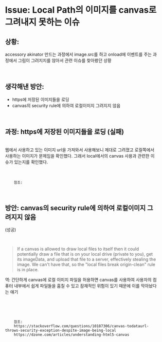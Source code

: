 <!--
author: Dailyscat
purpose: issue arrange
rules:
 (1) 헤더와 문단사이
    <br/>
    <br/>
 (2) 코드가 작성되는 부분은 >로 정리
 (3) 참조는 해당 내용 바로 아래
    <br/>
    <br/>
 (4) 명령어는 bold
 (5) 방안은 ## 안의 과정은 ###
-->

# Issue: Local Path의 이미지를 canvas로 그려내지 못하는 이슈

## 상황:

accessory akinator 만드는 과정에서 image.src를 하고 onload에 이벤트를 주는 과정에서 그림이 그려지지를 않아서 관련 이슈를 찾아봤던 상황

<br/>

## 생각해낸 방안:

- https에 저장된 이미지들을 로딩
- canvas의 security rule에 의하여 로컬이미지 그려지지 않음

<br/>

## 과정: https에 저장된 이미지들을 로딩 (실패)

<br/>
  웹에서 사용하고 있는 이미지 url을 가져와서 사용해보니 제대로 그려졌고 로컬쪽에서 사용하는 이미지가 문제임을 확인했다.
  그래서 local에서의 canvas 사용과 관련한 이슈가 있는지를 확인했다.

<br/>
<br/>
<br/>

        참조:

<br/>

## 방안: canvas의 security rule에 의하여 로컬이미지 그려지지 않음

(성공)

<br/>

> If a canvas is allowed to draw local files to itself then it could potentially draw a file that is on your local drive (private to you), get its imageData, and upload that file to a server, effectively stealing the image. We can't have that, so the "local files break origin-clean" rule is in place.

역: 간단하게 canvas에 로컬 이미지 파일을 허용하면 canvas를 사용하여 사용자의 컴퓨터 내부에서 쉽게 파일들을 훔칠 수 있고 잠재적인 위험이 있기 때문에 이를 막아놨다는 얘기

<br/>
<br/>
<br/>

        참조:
        https://stackoverflow.com/questions/10187306/canvas-todataurl-throws-security-exception-despite-image-being-local
        https://dzone.com/articles/understanding-html5-canvas

<br/>
